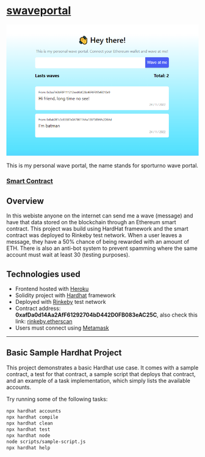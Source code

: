 # [swaveportal](https://swaveportal.herokuapp.com/)

![swaveportal](./screenshot.png)

This is my personal wave portal, the name stands for sporturno wave portal.

### **[Smart Contract](https://rinkeby.etherscan.io/address/0xafDa0d14Aa2AfF61292704bD442D0FB083eAC25C)**

## Overview

In this webiste anyone on the internet can send me a wave (message) and have that data stored on the blockchain through an Ethereum smart contract. This project was build using HardHat framework and the smart contract was deployed to Rinkeby test network. When a user leaves a message, they have a 50% chance of being rewarded with an amount of ETH. There is also an anti-bot system to prevent spamming where the same account must wait at least 30 (testing purposes).

## Technologies used

- Frontend hosted with [Heroku](https://heroku.com)
- Solidity project with [Hardhat](https://hardhat.org/) framework
- Deployed with [Rinkeby](https://rinkeby.io/#stats) test network
- Contract address: **0xafDa0d14Aa2AfF61292704bD442D0FB083eAC25C**, also check this link: [rinkeby.etherscan](https://rinkeby.etherscan.io/address/0xafDa0d14Aa2AfF61292704bD442D0FB083eAC25C)
- Users must connect using [Metamask](https://metamask.io)

---

## Basic Sample Hardhat Project

This project demonstrates a basic Hardhat use case. It comes with a sample contract, a test for that contract, a sample script that deploys that contract, and an example of a task implementation, which simply lists the available accounts.

Try running some of the following tasks:

```shell
npx hardhat accounts
npx hardhat compile
npx hardhat clean
npx hardhat test
npx hardhat node
node scripts/sample-script.js
npx hardhat help
```
